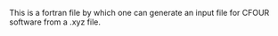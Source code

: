 This is a fortran file by which one can generate an input file for CFOUR software from a .xyz file.
